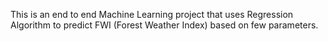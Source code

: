 This is an end to end Machine Learning project that uses Regression Algorithm to predict FWI (Forest Weather Index) based on few parameters.